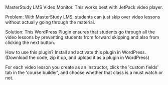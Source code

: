 MasterStudy LMS Video Monitor. 
This works best with JetPack video player.

Problem: With MasterStudy LMS, students can just skip over video lessons without actually going through the material. 

Solution: This WordPress Plugin ensures that students go through all the video lessons by preventing students from forward skipping and also from clicking the next button. 

How to use this plugin?
Install and activate this plugin in WordPress. (Download the code, zip it up, and upload it as a plugin in WordPress)

For each video lesson you create as an Instructor, click the 'custom fields' tab in the 'course builder', and choose whether that class is a must watch or not. 